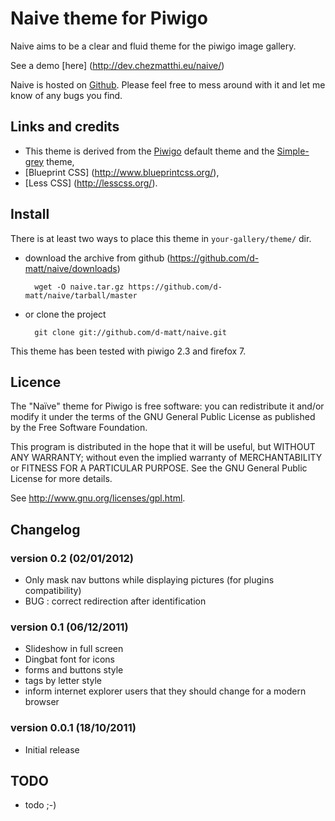 Naive theme for Piwigo
============================

Naive aims to be a clear and fluid theme for the piwigo image gallery.

See a demo [here] (http://dev.chezmatthi.eu/naive/)

Naive is hosted on [Github](http://github.com/d-matt/naive). Please feel free to mess around with it and let me know of any bugs you find.


Links and credits
-----

* This theme is derived from the [Piwigo](http://piwigo.org/) default theme and the [Simple-grey](http://fr.piwigo.org/ext/extension_view.php?eid=308) theme,
* [Blueprint CSS] (http://www.blueprintcss.org/),
* [Less CSS] (http://lesscss.org/).


Install
-------
There is at least two ways to place this theme in ``your-gallery/theme/`` dir.

* download the archive from github (https://github.com/d-matt/naive/downloads) 

        wget -O naive.tar.gz https://github.com/d-matt/naive/tarball/master

* or clone the project 

        git clone git://github.com/d-matt/naive.git

This theme has been tested with piwigo 2.3 and firefox 7.


Licence
-------
The "Naïve"  theme for Piwigo is free software:  you can redistribute it
and/or  modify  it under  the  terms  of the  GNU  General  Public License  as
published by the Free Software Foundation.

This program  is distributed in the hope  that it will be  useful, but WITHOUT
ANY WARRANTY; without even the  implied warranty of MERCHANTABILITY or FITNESS
FOR A PARTICULAR PURPOSE. See the GNU General Public License for more details.

See <http://www.gnu.org/licenses/gpl.html>.


Changelog
---------

### version 0.2 (02/01/2012)

- Only mask nav buttons while displaying pictures (for plugins compatibility)
- BUG : correct redirection after identification

### version 0.1 (06/12/2011)

- Slideshow in full screen
- Dingbat font for icons
- forms and buttons style
- tags by letter style
- inform internet explorer users that they should change for a modern browser

### version 0.0.1 (18/10/2011)

- Initial release


TODO
----

- todo ;-)

